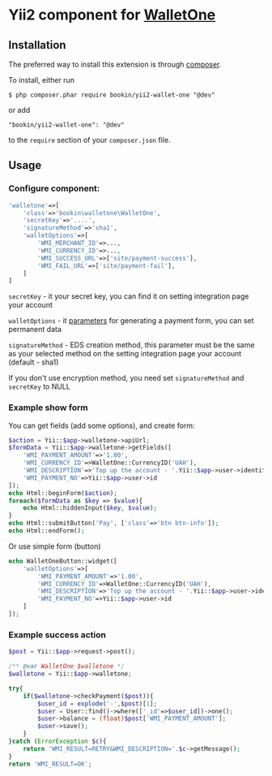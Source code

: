 Yii2 component for [WalletOne](https://www.walletone.com/)
============================

## Installation

The preferred way to install this extension is through [composer](http://getcomposer.org/download/). 

To install, either run

```
$ php composer.phar require bookin/yii2-wallet-one "@dev"
```

or add

```
"bookin/yii2-wallet-one": "@dev"
```

to the ```require``` section of your `composer.json` file.


## Usage

### Configure component:

```php
'walletone'=>[
    'class'=>'bookin\walletone\WalletOne',
    'secretKey'=>'....',
    'signatureMethod'=>'sha1',
    'walletOptions'=>[
        'WMI_MERCHANT_ID'=>...,
        'WMI_CURRENCY_ID'=>...,
        'WMI_SUCCESS_URL'=>['site/payment-success'],
        'WMI_FAIL_URL'=>['site/payment-fail'],
    ]
]
```

```secretKey``` - it your secret key, you can find it on setting integration page your account

```walletOptions``` - it [parameters](https://www.walletone.com/merchant/documentation/#step2) for generating a payment form, you can set permanent data

```signatureMethod``` - EDS creation method, this parameter must be the same as your selected method on the setting integration page your account (default - sha1)

If you don't use encryption method, you need set ```signatureMethod``` and ```secretKey``` to NULL

### Example show form

You can get fields (add some options), and create form:

```php
$action = Yii::$app->walletone->apiUrl;
$formData = Yii::$app->walletone->getFields([
    'WMI_PAYMENT_AMOUNT'=>'1.00',
    'WMI_CURRENCY_ID'=>WalletOne::CurrencyID('UAH'),
    'WMI_DESCRIPTION'=>'Top up the account - '.Yii::$app->user->identity->username,
    'WMI_PAYMENT_NO'=>Yii::$app->user->id
]);
echo Html::beginForm($action);
foreach($formData as $key => $value){
    echo Html::hiddenInput($key, $value);
}
echo Html::submitButton('Pay', ['class'=>'btn btn-info']);
echo Html::endForm();
```

Or use simple form (button)

```php
echo WalletOneButton::widget([
    'walletOptions'=>[
        'WMI_PAYMENT_AMOUNT'=>'1.00',
        'WMI_CURRENCY_ID'=>WalletOne::CurrencyID('UAH'),
        'WMI_DESCRIPTION'=>'Top up the account - '.Yii::$app->user->identity->username,
        'WMI_PAYMENT_NO'=>Yii::$app->user->id
    ]
]);
```

### Example success action

```php
$post = Yii::$app->request->post();

/** @var WalletOne $walletone */
$walletone = Yii::$app->walletone;

try{
    if($walletone->checkPayment($post)){
        $user_id = explode('-',$post)[1];
        $user = User::find()->where(['_id'=>$user_id])->one();
        $user->balance = (float)$post['WMI_PAYMENT_AMOUNT'];
        $user->save();
    }
}catch (ErrorException $c){
    return 'WMI_RESULT=RETRY&WMI_DESCRIPTION='.$c->getMessage();
}
return 'WMI_RESULT=OK';
```


